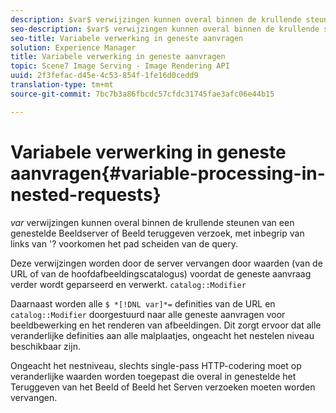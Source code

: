 ```yaml
---
description: $var$ verwijzingen kunnen overal binnen de krullende steunen van een genestelde Beeldserver of Beeld teruggeven verzoek, met inbegrip van links van '? voorkomen het pad scheiden van de query.
seo-description: $var$ verwijzingen kunnen overal binnen de krullende steunen van een genestelde Beeldserver of Beeld teruggeven verzoek, met inbegrip van links van '? voorkomen het pad scheiden van de query.
seo-title: Variabele verwerking in geneste aanvragen
solution: Experience Manager
title: Variabele verwerking in geneste aanvragen
topic: Scene7 Image Serving - Image Rendering API
uuid: 2f3fefac-d45e-4c53-854f-1fe16d0cedd9
translation-type: tm+mt
source-git-commit: 7bc7b3a86fbcdc57cfdc31745fae3afc06e44b15

---
```



# Variabele verwerking in geneste aanvragen{#variable-processing-in-nested-requests}

$var$ verwijzingen kunnen overal binnen de krullende steunen van een genestelde Beeldserver of Beeld teruggeven verzoek, met inbegrip van links van &#39;? voorkomen het pad scheiden van de query.

Deze verwijzingen worden door de server vervangen door waarden (van de URL of van de hoofdafbeeldingscatalogus) voordat de geneste aanvraag verder wordt geparseerd en verwerkt. `catalog::Modifier`

Daarnaast worden alle `$ *[!DNL var]*=` definities van de URL en `catalog::Modifier` doorgestuurd naar alle geneste aanvragen voor beeldbewerking en het renderen van afbeeldingen. Dit zorgt ervoor dat alle veranderlijke definities aan alle malplaatjes, ongeacht het nestelen niveau beschikbaar zijn.

Ongeacht het nestniveau, slechts single-pass HTTP-codering moet op veranderlijke waarden worden toegepast die overal in genestelde het Teruggeven van het Beeld of Beeld het Serven verzoeken moeten worden vervangen.
